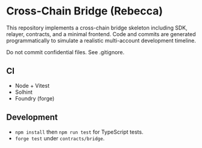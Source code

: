 # Cross-Chain Bridge (Rebecca)

This repository implements a cross-chain bridge skeleton including SDK, relayer, contracts, and a minimal frontend. Code and commits are generated programmatically to simulate a realistic multi-account development timeline.

Do not commit confidential files. See .gitignore.

## CI
- Node + Vitest
- Solhint
- Foundry (forge)

## Development
- `npm install` then `npm run test` for TypeScript tests.
- `forge test` under `contracts/bridge`.
